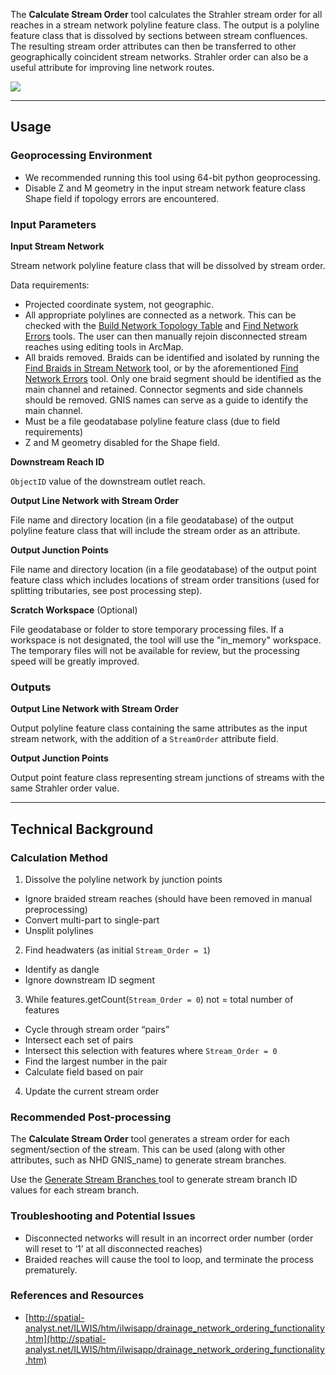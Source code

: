 The **Calculate Stream Order** tool calculates the Strahler stream order for all reaches in a stream network polyline feature class. The output is a polyline feature class that is dissolved by sections between stream confluences. The resulting stream order attributes can then be transferred to other geographically coincident stream networks. Strahler order can also be a useful attribute for improving line network routes. 

![](/KellyWhitehead/geomorphic-network-and-analysis-toolbox/wiki/Tool_Documentation/Images/StreamOrder01.png)

_______________________________________________________________
## Usage

### Geoprocessing Environment
 
* We recommended running this tool using 64-bit python geoprocessing.
* Disable Z and M geometry in the input stream network feature class Shape field if topology errors are encountered.

### Input Parameters

**Input Stream Network**

Stream network polyline feature class that will be dissolved by stream order. 

Data requirements: 

* Projected coordinate system, not geographic.
* All appropriate polylines are connected as a network. This can be checked with the [Build Network Topology Table](https://github.com/SouthForkResearch/gnat/wiki/Build-Network-Topology-Table) and [Find Network Errors](https://github.com/SouthForkResearch/gnat/wiki/Find-Network-Errors) tools. The user can then manually rejoin disconnected stream reaches using editing tools in ArcMap.
* All braids removed. Braids can be identified and isolated by running the [Find Braids in Stream Network](https://github.com/SouthForkResearch/gnat/wiki/Find-Braids-in-Stream-Network) tool, or by the aforementioned [Find Network Errors](https://github.com/SouthForkResearch/gnat/wiki/Find-Network-Errors) tool. Only one braid segment should be identified as the main channel and retained. Connector segments and side channels should be removed. GNIS names can serve as a guide to identify the main channel.  
* Must be a file geodatabase polyline feature class (due to field requirements)
* Z and M geometry disabled for the Shape field.

**Downstream Reach ID**

`ObjectID` value of the downstream outlet reach.

**Output Line Network with Stream Order**

File name and directory location (in a file geodatabase) of the output polyline feature class that will include the stream order as an attribute.

**Output Junction Points**

File name and directory location (in a file geodatabase) of the output point feature class which includes locations of stream order transitions (used for splitting tributaries, see post processing step).

**Scratch Workspace** (Optional)

File geodatabase or folder to store temporary processing files. If a workspace is not designated, the tool will use the "in_memory" workspace. The temporary files will not be available for review, but the processing speed will be greatly improved.

### Outputs

**Output Line Network with Stream Order**

Output polyline feature class containing the same attributes as the input stream network, with the addition of a `StreamOrder` attribute field.

**Output Junction Points**

Output point feature class representing stream junctions of streams with the same Strahler order value.

_______________________________________________________________
## Technical Background

### Calculation Method

1. Dissolve the polyline network by junction points
  * Ignore braided stream reaches (should have been removed in manual preprocessing)
  * Convert multi-part to single-part
  * Unsplit polylines
2. Find headwaters (as initial `Stream_Order = 1`)
  * Identify as dangle
  * Ignore downstream ID segment
3. While features.getCount(`Stream_Order = 0`) not = total number of features
  * Cycle through stream order “pairs”
  * Intersect each set of pairs
  * Intersect this selection with features where `Stream_Order = 0`
  * Find the largest number in the pair
  * Calculate field based on pair
4. Update the current stream order

### Recommended Post-processing

The **Calculate Stream Order** tool generates a stream order for each segment/section of the stream. This can be used (along with other attributes, such as NHD GNIS_name) to generate stream branches. 

Use the [Generate Stream Branches ](https://github.com/SouthForkResearch/gnat/wiki/Generate-Stream-Branches) tool to generate stream branch ID values for each stream branch.

### Troubleshooting and Potential Issues

* Disconnected networks will result in an incorrect order number (order will reset to ‘1’ at all disconnected reaches)
* Braided reaches will cause the tool to loop, and terminate the process prematurely.

### References and Resources

* [http://spatial-analyst.net/ILWIS/htm/ilwisapp/drainage_network_ordering_functionality.htm](http://spatial-analyst.net/ILWIS/htm/ilwisapp/drainage_network_ordering_functionality.htm)